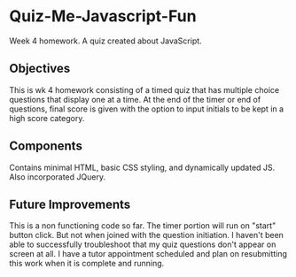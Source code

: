 # Quiz-Me-Javascript-Fun
Week 4 homework. A quiz created about JavaScript. 


## Objectives

This is wk 4 homework consisting of a timed quiz that has multiple choice questions that display one at a time. At the end of the timer or end of questions, final score is given with the option to input initials to be kept in a high score category. 

## Components 

Contains minimal HTML, basic CSS styling, and dynamically updated JS. Also incorporated JQuery. 

## Future Improvements

This is a non functioning code so far. The timer portion will run on "start" button click. But not when joined with the question initiation. I haven't been able to successfully troubleshoot that my quiz questions don't appear on screen at all. I have a tutor appointment scheduled and plan on resubmitting this work when it is complete and running. 